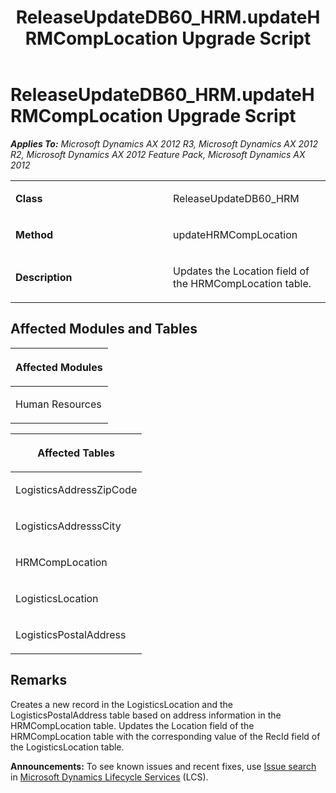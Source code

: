﻿---
title: ReleaseUpdateDB60_HRM.updateHRMCompLocation Upgrade Script
TOCTitle: ReleaseUpdateDB60_HRM.updateHRMCompLocation Upgrade Script
ms:assetid: cfd9d1e8-3ad2-b8a5-779e-210340f32d62
ms:mtpsurl: https://msdn.microsoft.com/en-us/library/JJ686892(v=AX.60)
ms:contentKeyID: 49711341
ms.date: 05/18/2015
mtps_version: v=AX.60
---

# ReleaseUpdateDB60\_HRM.updateHRMCompLocation Upgrade Script 


_**Applies To:** Microsoft Dynamics AX 2012 R3, Microsoft Dynamics AX 2012 R2, Microsoft Dynamics AX 2012 Feature Pack, Microsoft Dynamics AX 2012_

<table>
<colgroup>
<col style="width: 50%" />
<col style="width: 50%" />
</colgroup>
<tbody>
<tr class="odd">
<td><p><strong>Class</strong></p></td>
<td><p>ReleaseUpdateDB60_HRM</p></td>
</tr>
<tr class="even">
<td><p><strong>Method</strong></p></td>
<td><p>updateHRMCompLocation</p></td>
</tr>
<tr class="odd">
<td><p><strong>Description</strong></p></td>
<td><p>Updates the Location field of the HRMCompLocation table.</p></td>
</tr>
</tbody>
</table>


## Affected Modules and Tables

<table>
<colgroup>
<col style="width: 100%" />
</colgroup>
<thead>
<tr class="header">
<th><p>Affected Modules</p></th>
</tr>
</thead>
<tbody>
<tr class="odd">
<td><p>Human Resources</p></td>
</tr>
</tbody>
</table>


<table>
<colgroup>
<col style="width: 100%" />
</colgroup>
<thead>
<tr class="header">
<th><p>Affected Tables</p></th>
</tr>
</thead>
<tbody>
<tr class="odd">
<td><p>LogisticsAddressZipCode</p></td>
</tr>
<tr class="even">
<td><p>LogisticsAddresssCity</p></td>
</tr>
<tr class="odd">
<td><p>HRMCompLocation</p></td>
</tr>
<tr class="even">
<td><p>LogisticsLocation</p></td>
</tr>
<tr class="odd">
<td><p>LogisticsPostalAddress</p></td>
</tr>
</tbody>
</table>


## Remarks

Creates a new record in the LogisticsLocation and the LogisticsPostalAddress table based on address information in the HRMCompLocation table. Updates the Location field of the HRMCompLocation table with the corresponding value of the RecId field of the LogisticsLocation table.

  
**Announcements:** To see known issues and recent fixes, use [Issue search](http://go.microsoft.com/fwlink/?linkid=389258) in [Microsoft Dynamics Lifecycle Services](http://go.microsoft.com/fwlink/?linkid=306505) (LCS).

